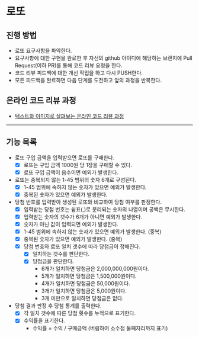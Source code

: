 # 로또
## 진행 방법
* 로또 요구사항을 파악한다.
* 요구사항에 대한 구현을 완료한 후 자신의 github 아이디에 해당하는 브랜치에 Pull Request(이하 PR)를 통해 코드 리뷰 요청을 한다.
* 코드 리뷰 피드백에 대한 개선 작업을 하고 다시 PUSH한다.
* 모든 피드백을 완료하면 다음 단계를 도전하고 앞의 과정을 반복한다.

## 온라인 코드 리뷰 과정
* [텍스트와 이미지로 살펴보는 온라인 코드 리뷰 과정](https://github.com/next-step/nextstep-docs/tree/master/codereview)

---

## 기능 목록
* 로또 구입 금액을 입력받으면 로또를 구매한다.
  * [x] 로또는 구입 금액 1000원 당 1장을 구매할 수 있다.
  * [x] 로또 구입 금액이 음수이면 예외가 발생한다.
* 로또는 중복되지 않는 1-45 범위의 숫자 6개로 구성된다.
  * [x] 1-45 범위에 속하지 않는 숫자가 있으면 예외가 발생한다.
  * [x] 중복된 숫자가 있으면 예외가 발생한다.
* 당첨 번호를 입력받아 생성된 로또와 비교하여 당첨 여부를 판정한다.
  * [x] 입력받는 당첨 번호는 쉼표(,)로 분리되는 숫자의 나열이며 공백은 무시한다.
  * [x] 입력받는 숫자의 갯수가 6개가 아니면 예외가 발생한다.
  * [x] 숫자가 아닌 값이 입력되면 예외가 발생한다.
  * [x] 1-45 범위에 속하지 않는 숫자가 있으면 예외가 발생한다. (중복)
  * [x] 중복된 숫자가 있으면 예외가 발생한다. (중복)
  * [x] 당첨 번호와 로또 일치 갯수에 따라 당첨금이 정해진다.
    * [x] 일치하는 갯수를 판단한다.
    * [x] 당첨금을 판단한다.
      * 6개가 일치하면 당첨금은 2,000,000,000원이다.
      * 5개가 일치하면 당첨금은 1,500,000원이다.
      * 4개가 일치하면 당첨금은 50,000원이다.
      * 3개가 일치하면 당첨금은 5,000원이다.
      * 3개 미만으로 일치하면 당첨금은 없다.
* 당첨 결과 판정 후 당첨 통계를 출력한다.
  * [x] 각 일치 갯수에 따른 당첨 횟수를 누적으로 표기한다.
  * [x] 수익률을 표기한다.
    * 수익률 = 수익 / 구매금액 (버림하여 소수점 둘째자리까지 표기)